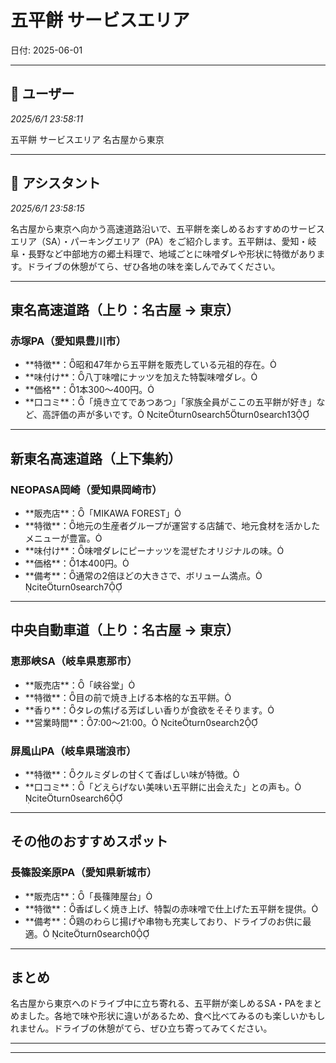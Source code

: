 # 五平餅 サービスエリア

日付: 2025-06-01

---

## 👤 ユーザー
*2025/6/1 23:58:11*

五平餅 サービスエリア 名古屋から東京

---

## 🤖 アシスタント
*2025/6/1 23:58:15*

名古屋から東京へ向かう高速道路沿いで、五平餅を楽しめるおすすめのサービスエリア（SA）・パーキングエリア（PA）をご紹介します。五平餅は、愛知・岐阜・長野など中部地方の郷土料理で、地域ごとに味噌ダレや形状に特徴があります。ドライブの休憩がてら、ぜひ各地の味を楽しんでみてください。

---

## 東名高速道路（上り：名古屋 → 東京）

### 赤塚PA（愛知県豊川市）

- \*\*特徴\*\*：昭和47年から五平餅を販売している元祖的存在。
- \*\*味付け\*\*：八丁味噌にナッツを加えた特製味噌ダレ。
- \*\*価格\*\*：1本300〜400円。
- \*\*口コミ\*\*：「焼き立てであつあつ」「家族全員がここの五平餅が好き」など、高評価の声が多いです。 citeturn0search5turn0search13

---

## 新東名高速道路（上下集約）

### NEOPASA岡崎（愛知県岡崎市）

- \*\*販売店\*\*：「MIKAWA FOREST」
- \*\*特徴\*\*：地元の生産者グループが運営する店舗で、地元食材を活かしたメニューが豊富。
- \*\*味付け\*\*：味噌ダレにピーナッツを混ぜたオリジナルの味。
- \*\*価格\*\*：1本400円。
- \*\*備考\*\*：通常の2倍ほどの大きさで、ボリューム満点。 citeturn0search7

---

## 中央自動車道（上り：名古屋 → 東京）

### 恵那峡SA（岐阜県恵那市）

- \*\*販売店\*\*：「峡谷堂」
- \*\*特徴\*\*：目の前で焼き上げる本格的な五平餅。
- \*\*香り\*\*：タレの焦げる芳ばしい香りが食欲をそそります。
- \*\*営業時間\*\*：7:00～21:00。 citeturn0search2

### 屏風山PA（岐阜県瑞浪市）

- \*\*特徴\*\*：クルミダレの甘くて香ばしい味が特徴。
- \*\*口コミ\*\*：「どえらげない美味い五平餅に出会えた」との声も。 citeturn0search6

---

## その他のおすすめスポット

### 長篠設楽原PA（愛知県新城市）

- \*\*販売店\*\*：「長篠陣屋台」
- \*\*特徴\*\*：香ばしく焼き上げ、特製の赤味噌で仕上げた五平餅を提供。
- \*\*備考\*\*：鶏のわらじ揚げや串物も充実しており、ドライブのお供に最適。 citeturn0search0

---

## まとめ

名古屋から東京へのドライブ中に立ち寄れる、五平餅が楽しめるSA・PAをまとめました。各地で味や形状に違いがあるため、食べ比べてみるのも楽しいかもしれません。ドライブの休憩がてら、ぜひ立ち寄ってみてください。

---

---
